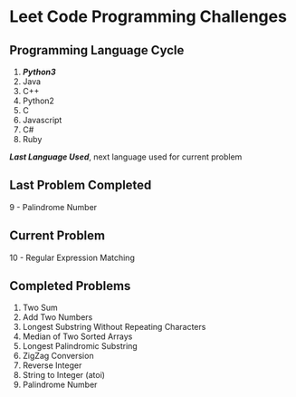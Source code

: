 # Leet Code Programming Challenges
## Programming Language Cycle
1. ***Python3***
2. Java
3. C++
4. Python2
5. C
6. Javascript
7. C#
8. Ruby

***Last Language Used***, next language used for current problem

## Last Problem Completed
9 - Palindrome Number    

## Current Problem
10 - Regular Expression Matching    

## Completed Problems
1. Two Sum 
2. Add Two Numbers
3.	Longest Substring Without Repeating Characters
4.	Median of Two Sorted Arrays
5.	Longest Palindromic Substring
6. ZigZag Conversion 
7.	Reverse Integer 	
8.	String to Integer (atoi)
9.	Palindrome Number 
